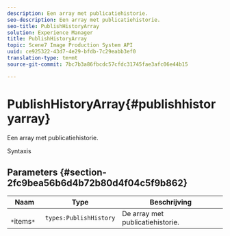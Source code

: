 ```yaml
---
description: Een array met publicatiehistorie.
seo-description: Een array met publicatiehistorie.
seo-title: PublishHistoryArray
solution: Experience Manager
title: PublishHistoryArray
topic: Scene7 Image Production System API
uuid: ce925322-43d7-4e29-bfdb-7c29eabb3ef0
translation-type: tm+mt
source-git-commit: 7bc7b3a86fbcdc57cfdc31745fae3afc06e44b15

---
```



# PublishHistoryArray{#publishhistoryarray}

Een array met publicatiehistorie.

Syntaxis

## Parameters {#section-2fc9bea56b6d4b72b80d4f04c5f9b862}

| Naam | Type | Beschrijving |
|---|---|---|
| ` *`items`*` | `types:PublishHistory` | De array met publicatiehistorie. |

